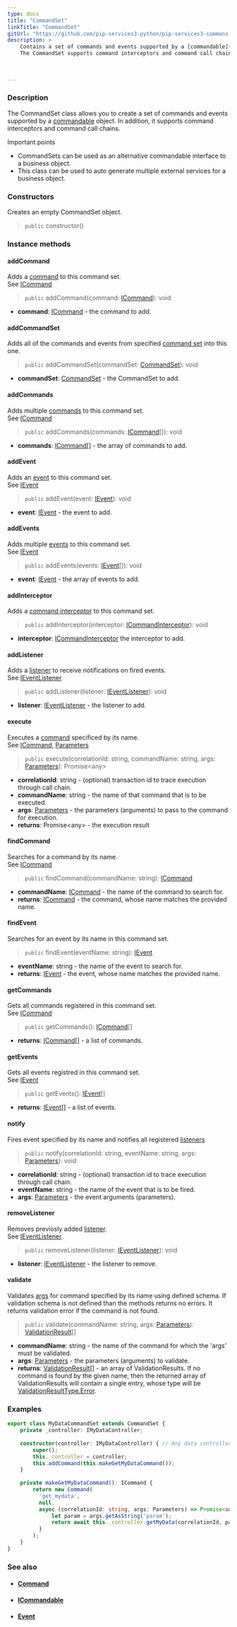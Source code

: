 ```yaml
---
type: docs
title: "CommandSet"
linkTitle: "CommandSet"
gitUrl: "https://github.com/pip-services3-python/pip-services3-commons-python"
description: > 
    Contains a set of commands and events supported by a [commandable](../icommandable) object.
    The CommandSet supports command interceptors and command call chains.
    
 
    
---
```


### Description

The CommandSet class allows you to create a set of commands and events supported by a [commandable](../icommandable) object. In addition, it supports command interceptors and command call chains.

Important points

- CommandSets can be used as an alternative commandable interface to a business object.
- This class can be used to auto generate multiple external services for a business object.

### Constructors

Creates an empty CommandSet object.

> `public` constructor()

### Instance methods

#### addCommand
Adds a [command](../icommand) to this command set.  
See [ICommand](../icommand)

> `public` addCommand(command: [ICommand](../icommand)): void

- **command**: [ICommand](../icommand) - the command to add.

#### addCommandSet
Adds all of the commands and events from specified [command set](../command_set)
into this one. 

> `public` addCommandSet(commandSet: [CommandSet](../command_set)): void

- **commandSet**: [CommandSet](../command_set) - the CommandSet to add.

#### addCommands
Adds multiple [commands](../icommand) to this command set.  
See [ICommand](../icommand)

> `public` addCommands(commands: [ICommand](../icommand)[]): void

- **commands**: [ICommand](../icommand)[] - the array of commands to add.


#### addEvent
Adds an [event](../ievent) to this command set.  
See [IEvent](../ievent)

> `public` addEvent(event: [IEvent](../ievent)): void 

- **event**: [IEvent](../ievent) - the event to add.

#### addEvents
Adds multiple [events](../ievent) to this command set.  
See [IEvent](../ievent)

> `public` addEvents(events: [IEvent](../ievent)[]): void

- **event**: [IEvent](../ievent) - the array of events to add.

#### addInterceptor
Adds a [command interceptor](../icommand_interceptor) to this command set.

> `public` addInterceptor(interceptor: [ICommandInterceptor](../icommand_interceptor)): void

- **interceptor**: [ICommandInterceptor](../icommand_interceptor) the interceptor to add.

#### addListener
Adds a [listener](../ievent_listener) to receive notifications on fired events.  
See [IEventListener](../ievent_listener)

> `public` addListener(listener: [IEventListener](../ievent_listener)): void

- **listener**: [IEventListener](../ievent_listener) - the listener to add.

#### execute
Executes a [command](../icommand) specificed by its name.  
See [ICommand](../icommand), [Parameters](../../run/parameters)

> `public` execute(correlationId: string, commandName: string, args: [Parameters](../../run/parameters)): Promise\<any\>

- **correlationId**: string - (optional) transaction id to trace execution through call chain.
- **commandName**: string - the name of that command that is to be executed.
- **args**: [Parameters](../../run/parameters) - the parameters (arguments) to pass to the command for execution.
- **returns**: Promise\<any\> - the execution result

#### findCommand
Searches for a command by its name.  
See [ICommand](../icommand)

> `public` findCommand(commandName: string): [ICommand](../icommand)

- **commandName**: [ICommand](../icommand) - the name of the command to search for.
- **returns**: [ICommand](../icommand) - the command, whose name matches the provided name.

#### findEvent
Searches for an event by its name in this command set.

> `public` findEvent(eventName: string): [IEvent](../ievent)

- **eventName**: string - the name of the event to search for.
- **returns**: [IEvent](../ievent) - the event, whose name matches the provided name.

#### getCommands
Gets all commands registered in this command set.  
See [ICommand](../icommand)

> `public` getCommands(): [ICommand](../icommand)[]

- **returns**: [ICommand](../icommand)[] - a list of commands.

#### getEvents
Gets all events registred in this command set.  
See [IEvent](../ievent)

> `public` getEvents(): [IEvent](../ievent)[]

- **returns**: [IEvent](../ievent)[] - a list of events.

#### notify
Fires event specified by its name and notifies all registered
[listeners](../ievent_listener)

> `public` notify(correlationId: string, eventName: string, args: [Parameters](../../run/parameters)): void

- **correlationId**: string - (optional) transaction id to trace execution through call chain.
- **eventName**: string - the name of the event that is to be fired.
- **args**: [Parameters](../../run/parameters) - the event arguments (parameters).

#### removeListener
Removes previosly added [listener](../ievent_listener).  
See [IEventListener](../ievent_listener)

> `public` removeListener(listener: [IEventListener](../ievent_listener)): void


- **listener**: [IEventListener](../ievent_listener) - the listener to remove.

#### validate
Validates [args](../../run/parameters) for command specified by its name using defined schema.
If validation schema is not defined than the methods returns no errors.
It returns validation error if the command is not found.


> `public` validate(commandName: string, args: [Parameters](../../run/parameters)): [ValidationResult](../../validate/validation_result)[]

- **commandName**: string - the name of the command for which the 'args' must be validated.
- **args**: [Parameters](../../run/parameters) - the parameters (arguments) to validate.
- **returns**: [ValidationResult](../../validate/validation_result)[] - an array of ValidationResults. If no command is found by the given name, then the returned array of ValidationResults will contain a single entry, whose type will be [ValidationResultType.Error](../../validate/validation_result_type).

### Examples

```typescript
export class MyDataCommandSet extends CommandSet {
    private _controller: IMyDataController;
 
    constructor(controller: IMyDataController) { // Any data controller interface
        super();
        this._controller = controller;
        this.addCommand(this.makeGetMyDataCommand());
    }   
 
    private makeGetMyDataCommand(): ICommand {
        return new Command(
          'get_mydata',
          null,
          async (correlationId: string, args: Parameters) => Promise<any> {
              let param = args.getAsString('param');
              return await this._controller.getMyData(correlationId, param);
          }
        );
    }
}

```

### See also
- #### [Command](../command)
- #### [ICommandable](../icommandable)
- #### [Event](../event)
